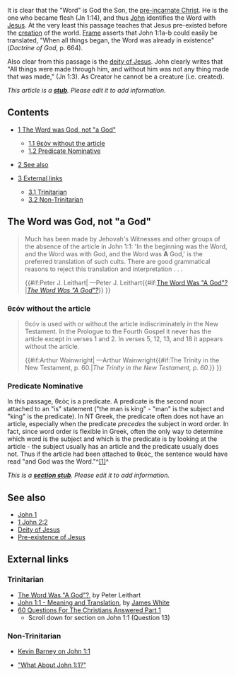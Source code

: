 It is clear that the "Word" is God the Son, the
[pre-incarnate Christ](Incarnation "Incarnation"). He is the one
who became flesh (Jn 1:14), and thus [John](John "John") identifies
the Word with [Jesus](Jesus "Jesus"). At the very least this
passage teaches that Jesus pre-existed before the
[creation](Creation "Creation") of the world.
[Frame](John_Frame "John Frame") asserts that John 1:1a-b could
easily be translated, "When all things began, the Word was already
in existence" (*Doctrine of God*, p. 664).

Also clear from this passage is the
[deity of Jesus](Deity_of_Jesus "Deity of Jesus"). John clearly
writes that "All things were made through him, and without him was
not any thing made that was made," (Jn 1:3). As Creator he cannot
be a creature (i.e. created).

*This article is a **[stub](http://www.theopedia.com/Category:Theopedia_stubs "Category:Theopedia stubs")**. Please edit it to add information.*
## Contents

-   [1 The Word was God, not "a God"](#The_Word_was_God.2C_not_.22a_God.22)
    -   [1.1 θεόν without the article](#.CE.B8.CE.B5.CF.8C.CE.BD_without_the_article)
    -   [1.2 Predicate Nominative](#Predicate_Nominative)

-   [2 See also](#See_also)
-   [3 External links](#External_links)
    -   [3.1 Trinitarian](#Trinitarian)
    -   [3.2 Non-Trinitarian](#Non-Trinitarian)


## The Word was God, not "a God"

> Much has been made by Jehovah's Witnesses and other groups of the
> absence of the article in John 1:1: 'In the beginning was the Word,
> and the Word was with God, and the Word was **A** God,' is the
> preferred translation of such cults. There are good grammatical
> reasons to reject this translation and interpretation . . .
> 
> {{\#if:Peter J. Leithart|
> —Peter J.
> Leithart{{\#if:[The Word Was "A God"?](http://www.leithart.com/archives/000993.php)|*[The Word Was "A God"?](http://www.leithart.com/archives/000993.php)*}}
> }}

### θεόν without the article

> θεόν is used with or without the article indiscriminately in the
> New Testament. In the Prologue to the Fourth Gospel it never has
> the article except in verses 1 and 2. In verses 5, 12, 13, and 18
> it appears without the article.
> 
> {{\#if:Arthur Wainwright|
> —Arthur Wainwright{{\#if:The Trinity in the New Testament, p.
> 60.|*The Trinity in the New Testament, p. 60.*}}
> }}

### Predicate Nominative

In this passage, θεὸς is a predicate. A predicate is the second
noun attached to an "is" statement ("the man is king" - "man" is
the subject and "king" is the predicate). In NT Greek, the
predicate often does not have an article, especially when the
predicate *precedes* the subject in word order. In fact, since word
order is flexible in Greek, often the only way to determine which
word is the subject and which is the predicate is by looking at the
article - the subject usually has an article and the predicate
usually does not. Thus if the article had been attached to θεὸς,
the sentence would have read "and God was the
Word."^[[1]](#note-0)^

*This is a **[section stub](http://www.theopedia.com/Category:Theopedia_sectionstubs "Category:Theopedia sectionstubs")**. Please edit it to add information.*
## See also

-   [John 1](John_1 "John 1")
-   [1 John 2:2](http://www.theopedia.com/1_John_2:2 "1 John 2:2")
-   [Deity of Jesus](Deity_of_Jesus "Deity of Jesus")
-   [Pre-existence of Jesus](Pre-existence_of_Jesus "Pre-existence of Jesus")

## External links

### Trinitarian

-   [The Word Was "A God"?](http://www.leithart.com/archives/000993.php),
    by Peter Leithart
-   [John 1:1 - Meaning and Translation](http://aomin.org/JOHN1_1.html),
    by [James White](James_White "James White")
-   [60 Questions For The Christians Answered Part 1](http://www.abrahamic-faith.com/60_questions_for_the_christians_part1.html)
    - Scroll down for section on John 1:1 (Question 13)

### Non-Trinitarian

-   [Kevin Barney on John 1:1](http://www.bycommonconsent.com/2007/03/is-nt-greek-magic/)

-   ["What About John 1:1?"](http://www.goodcompanionbooks.com/)



